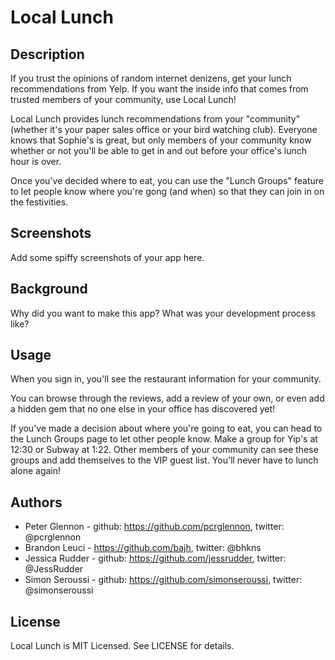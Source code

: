 # Local Lunch

## Description

If you trust the opinions of random internet denizens, get your lunch recommendations from Yelp.  If you want the inside info that comes from trusted members of your community, use Local Lunch!

Local Lunch provides lunch recommendations from your "community" (whether it's your paper sales office or your bird watching club).  Everyone knows that Sophie's is great, but only members of your community know whether or not you'll be able to get in and out before your office's lunch hour is over.

Once you've decided where to eat, you can use the "Lunch Groups" feature to let people know where you're gong (and when) so that they can join in on the festivities.


## Screenshots

Add some spiffy screenshots of your app here.

## Background

Why did you want to make this app? What was your development process
like?




## Usage

When you sign in, you'll see the restaurant information for your community.

You can browse through the reviews, add a review of your own, or even add a hidden gem that no one else in your office has discovered yet!

If you've made a decision about where you're going to eat, you can head to the Lunch Groups page to let other people know.  Make a group for Yip's at 12:30 or Subway at 1:22.  Other members of your community can see these groups and add themselves to the VIP guest list.  You'll never have to lunch alone again!

## Authors

- Peter Glennon - github: https://github.com/pcrglennon,   twitter: @pcrglennon
- Brandon Leuci -  https://github.com/bajh,   twitter: @bhkns
- Jessica Rudder -  github: https://github.com/jessrudder,   twitter: @JessRudder
- Simon Seroussi - github: https://github.com/simonseroussi, twitter: @simonseroussi

## License

Local Lunch is MIT Licensed. See LICENSE for details.
